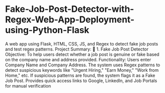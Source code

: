 # Fake-Job-Post-Detector-with-Regex-Web-App-Deployment-using-Python-Flask
A web app using Flask, HTML, CSS, JS, and Regex to detect fake job posts and test regex patterns.
Project Summary:
🚀 1. Fake Job Post Detector Objective: To help users detect whether a job post is genuine or fake based on the company name and address provided.
Functionality: Users enter Company Name and Company Address. The system uses Regex patterns to detect suspicious keywords like "Urgent Hiring," "Earn Money," "Work from Home," etc. If suspicious patterns are found, the system flags it as a Fake Job Post. Provides quick access links to Google, LinkedIn, and Job Portals for manual verification
